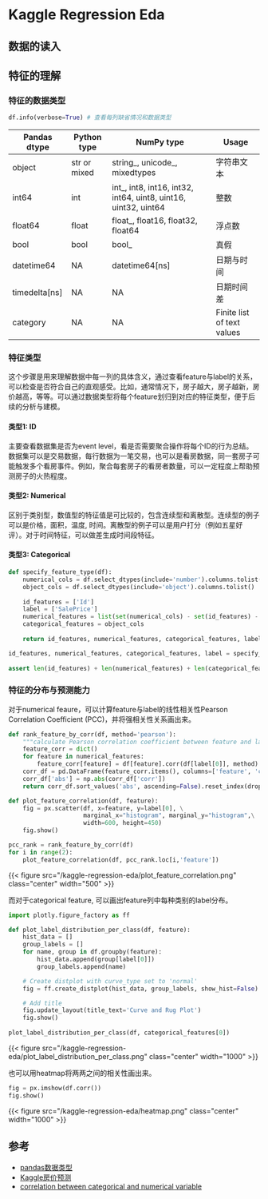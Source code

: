 # Kaggle Regression Eda


## 数据的读入

## 特征的理解

### 特征的数据类型

```python
df.info(verbose=True) # 查看每列缺省情况和数据类型
```

| Pandas dtype | Python type | NumPy type | Usage |
| ------------ | ----------- | ---------- | ----- |
| object       | str or mixed| string_, unicode_, mixedtypes | 字符串文本 |
| int64        | int         | int_, int8, int16, int32, int64, uint8, uint16, uint32, uint64 | 整数 |
| float64      | float       | float_, float16, float32, float64 | 浮点数 |
| bool         | bool        | bool_ | 真假 |
| datetime64   | NA          | datetime64[ns]| 日期与时间 | 
| timedelta[ns]| NA          | NA | 日期时间差 |
| category     | NA          | NA | Finite list of text values |

### 特征类型
这个步骤是用来理解数据中每一列的具体含义，通过查看feature与label的关系，可以检查是否符合自己的直观感受。比如，通常情况下，房子越大，房子越新，房价越高，等等。可以通过数据类型将每个feature划归到对应的特征类型，便于后续的分析与建模。

#### 类型1: ID
主要查看数据集是否为event level，看是否需要聚合操作将每个ID的行为总结。数据集可以是交易数据，每行数据为一笔交易，也可以是看房数据，同一套房子可能触发多个看房事件。例如，聚合每套房子的看房者数量，可以一定程度上帮助预测房子的火热程度。

#### 类型2: Numerical
区别于类别型，数值型的特征值是可比较的，包含连续型和离散型。连续型的例子可以是价格，面积，温度, 时间。离散型的例子可以是用户打分（例如五星好评）。对于时间特征，可以做差生成时间段特征。

#### 类型3: Categorical

```python
def specify_feature_type(df):
    numerical_cols = df.select_dtypes(include='number').columns.tolist()
    object_cols = df.select_dtypes(include='object').columns.tolist()
    
    id_features = ['Id']
    label = ['SalePrice']
    numerical_features = list(set(numerical_cols) - set(id_features) - set(label))
    categorical_features = object_cols
    
    return id_features, numerical_features, categorical_features, label

id_features, numerical_features, categorical_features, label = specify_feature_type(df)
    
assert len(id_features) + len(numerical_features) + len(categorical_features) + len(label) == df.shape[1]
```

### 特征的分布与预测能力

对于numerical feaure，可以计算feature与label的线性相关性Pearson Correlation Coefficient (PCC)，并将强相关性关系画出来。

```python
def rank_feature_by_corr(df, method='pearson'):
    """calculate Pearson correlation coefficient between feature and label, and rank the results"""
    feature_corr = dict()
    for feature in numerical_features:
        feature_corr[feature] = df[feature].corr(df[label[0]], method)
    corr_df = pd.DataFrame(feature_corr.items(), columns=['feature', 'corr'])
    corr_df['abs'] = np.abs(corr_df['corr'])
    return corr_df.sort_values('abs', ascending=False).reset_index(drop=True)

def plot_feature_correlation(df, feature):
    fig = px.scatter(df, x=feature, y=label[0], \
                     marginal_x="histogram", marginal_y="histogram",\
                     width=600, height=450)
    fig.show()

pcc_rank = rank_feature_by_corr(df)
for i in range(2):
    plot_feature_correlation(df, pcc_rank.loc[i,'feature'])
```

{{< figure src="/kaggle-regression-eda/plot_feature_correlation.png" class="center" width="500" >}}

而对于categorical feature, 可以画出feature列中每种类别的label分布。

```python
import plotly.figure_factory as ff

def plot_label_distribution_per_class(df, feature):
    hist_data = []
    group_labels = []
    for name, group in df.groupby(feature):
        hist_data.append(group[label[0]])
        group_labels.append(name)

    # Create distplot with curve_type set to 'normal'
    fig = ff.create_distplot(hist_data, group_labels, show_hist=False)

    # Add title
    fig.update_layout(title_text='Curve and Rug Plot')
    fig.show()
    
plot_label_distribution_per_class(df, categorical_features[0])
```
{{< figure src="/kaggle-regression-eda/plot_label_distribution_per_class.png" class="center" width="1000" >}}

也可以用heatmap将两两之间的相关性画出来。

```python
fig = px.imshow(df.corr())
fig.show()
```

{{< figure src="/kaggle-regression-eda/heatmap.png" class="center" width="1000" >}}


## 参考
* [pandas数据类型](https://pbpython.com/pandas_dtypes.html)
* [Kaggle房价预测](https://www.kaggle.com/c/house-prices-advanced-regression-techniques/)
* [correlation between categorical and numerical variable](https://datascience.stackexchange.com/a/898)

